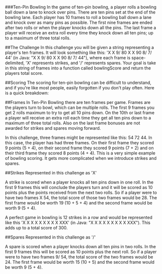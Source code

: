 ###Ten-Pin Bowling
In the game of ten-pin bowling, a player rolls a bowling ball down a lane to knock over pins. There are ten pins set at the end of the bowling lane. Each player has 10 frames to roll a bowling ball down a lane and knock over as many pins as possible. The first nine frames are ended after two rolls or when the player knocks down all the pins. The last frame a player will receive an extra roll every time they knock down all ten pins; up to a maximum of three total rolls.

##The Challenge
In this challenge you will be given a string representing a player's ten frames. It will look something like this: 'X X 9/ 80 X X 90 8/ 7/ 44' (in Java: "X X 9/ 80 X X 90 8/ 7/ 44"), where each frame is space-delimited, 'X' represents strikes, and '/' represents spares. Your goal is take in this string of frames into a function called bowlingScore and return the players total score.

##Scoring
The scoring for ten-pin bowling can be difficult to understand, and if you're like most people, easily forgotten if you don't play often. Here is a quick breakdown:

##Frames
In Ten-Pin Bowling there are ten frames per game. Frames are the players turn to bowl, which can be multiple rolls. The first 9 frames you get 2 rolls maximum to try to get all 10 pins down. On the 10th or last frame a player will receive an extra roll each time they get all ten pins down to a maximum of three total rolls. Also on the last frame bonuses are not awarded for strikes and spares moving forward.

In this challenge, three frames might be represented like this: 54 72 44. In this case, the player has had three frames. On their first frame they scored 9 points (5 + 4), on their second frame they scored 9 points (7 + 2) and on their third frame they scored 8 points (4 + 4). This is a very simple example of bowling scoring. It gets more complicated when we introduce strikes and spares.

##Strikes
Represented in this challenge as 'X'

A strike is scored when a player knocks all ten pins down in one roll. In the first 9 frames this will conclude the players turn and it will be scored as 10 points plus the points received from the next two rolls. So if a player were to have two frames X 54, the total score of those two frames would be 28. The first frame would be worth 19 (10 + 5 + 4) and the second frame would be worth 9 (5 + 4).

A perfect game in bowling is 12 strikes in a row and would be represented like this 'X X X X X X X X X XXX' (in Java: "X X X X X X X X X XXX"). This adds up to a total score of 300.

##Spares
Represented in this challenge as '/'

A spare is scored when a player knocks down all ten pins in two rolls. In the first 9 frames this will be scored as 10 points plus the next roll. So if a player were to have two frames 9/ 54, the total score of the two frames would be 24. The first frame would be worth 15 (10 + 5) and the second frame would be worth 9 (5 + 4).
